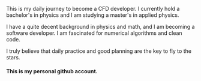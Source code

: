 This is my daily journey to become a CFD developer. I currently hold a 
bachelor's in physics and I am studying a master's in applied physics.

I have a quite decent background in physics and math, and I am becoming a 
software developer. I am fascinated for numerical algorithms and clean code.

I truly believe that daily practice and good planning are the key to fly
to the stars. 

#### This is my personal github account. 

